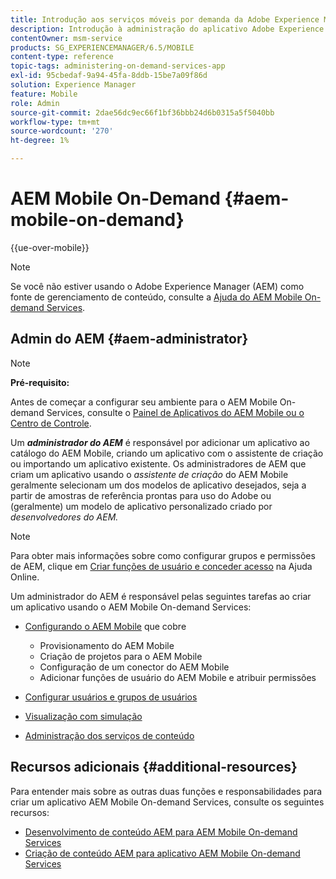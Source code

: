 ```yaml
---
title: Introdução aos serviços móveis por demanda da Adobe Experience Manager
description: Introdução à administração do aplicativo Adobe Experience Manager (AEM) para serviços móveis por demanda. Ele fornece uma visão geral das funções e responsabilidades de um administrador de AEM para serviços por demanda.
contentOwner: msm-service
products: SG_EXPERIENCEMANAGER/6.5/MOBILE
content-type: reference
topic-tags: administering-on-demand-services-app
exl-id: 95cbedaf-9a94-45fa-8ddb-15be7a09f86d
solution: Experience Manager
feature: Mobile
role: Admin
source-git-commit: 2dae56dc9ec66f1bf36bbb24d6b0315a5f5040bb
workflow-type: tm+mt
source-wordcount: '270'
ht-degree: 1%

---
```


# AEM Mobile On-Demand {#aem-mobile-on-demand}

{{ue-over-mobile}}

>[!NOTE]
>
>Se você não estiver usando o Adobe Experience Manager (AEM) como fonte de gerenciamento de conteúdo, consulte a [Ajuda do AEM Mobile On-demand Services](https://helpx.adobe.com/br/digital-publishing-solution/topics.html).

## Admin do AEM {#aem-administrator}

>[!NOTE]
>
>**Pré-requisito:**
>
>Antes de começar a configurar seu ambiente para o AEM Mobile On-demand Services, consulte o [Painel de Aplicativos do AEM Mobile ou o Centro de Controle](/help/mobile/mobile-apps-ondemand-application-dashboard.md).

Um ***administrador do AEM*** é responsável por adicionar um aplicativo ao catálogo do AEM Mobile, criando um aplicativo com o assistente de criação ou importando um aplicativo existente. Os administradores de AEM que criam um aplicativo usando o *assistente de criação* do AEM Mobile geralmente selecionam um dos modelos de aplicativo desejados, seja a partir de amostras de referência prontas para uso do Adobe ou (geralmente) um modelo de aplicativo personalizado criado por *desenvolvedores do AEM.*

>[!NOTE]
>
>Para obter mais informações sobre como configurar grupos e permissões de AEM, clique em [Criar funções de usuário e conceder acesso](https://helpx.adobe.com/br/digital-publishing-solution/help/account-admin-dps.html) na Ajuda Online.

Um administrador do AEM é responsável pelas seguintes tarefas ao criar um aplicativo usando o AEM Mobile On-demand Services:

* [Configurando o AEM Mobile](/help/mobile/aem-mobile-setup.md) que cobre

   * Provisionamento do AEM Mobile
   * Criação de projetos para o AEM Mobile
   * Configuração de um conector do AEM Mobile
   * Adicionar funções de usuário do AEM Mobile e atribuir permissões

* [Configurar usuários e grupos de usuários](/help/mobile/aem-mobile-configure-users.md)
* [Visualização com simulação](/help/mobile/aem-mobile-manage-ondemand-services.md)
* [Administração dos serviços de conteúdo](/help/mobile/developing-content-services.md)

## Recursos adicionais {#additional-resources}

Para entender mais sobre as outras duas funções e responsabilidades para criar um aplicativo AEM Mobile On-demand Services, consulte os seguintes recursos:

* [Desenvolvimento de conteúdo AEM para AEM Mobile On-demand Services](/help/mobile/aem-mobile-on-demand.md)
* [Criação de conteúdo AEM para aplicativo AEM Mobile On-demand Services](/help/mobile/mobile-apps-ondemand.md)
